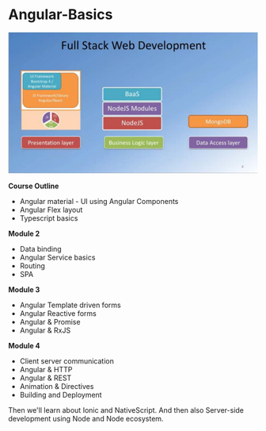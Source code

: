 # Angular-Basics
<img src="fullstack.jpeg">

<b>Course Outline</b>
- Angular material - UI using Angular Components 
- Angular Flex layout
- Typescript basics 

<b>Module 2 </b>
- Data binding 
- Angular Service basics 
- Routing 
- SPA

<b> Module 3 </b>
- Angular Template driven forms 
- Angular Reactive forms 
- Angular & Promise 
- Angular & RxJS 

<b> Module 4 </b>
- Client server communication 
- Angular & HTTP
- Angular & REST 
- Animation & Directives 
- Building and Deployment 



Then we'll learn about Ionic and NativeScript. 
And then also Server-side development using Node and Node ecosystem.  
